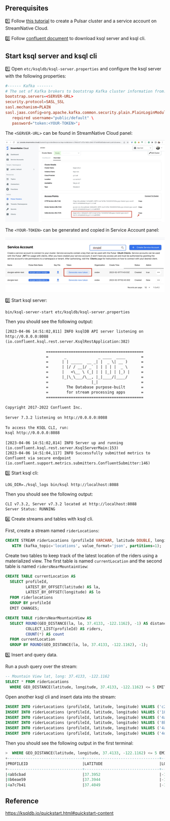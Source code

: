 
## Prerequisites

1️⃣ Follow [this tutorial](https://www.notion.so/streamnativeio/StreamNative-Cloud-for-Kafka-DRAFT-6aa74659b5f5495883beaa88e21eabc6) to create a Pulsar cluster and a service account on StreamNative Cloud.

2️⃣ Follow [confluent document](https://docs.confluent.io/platform/current/ksqldb/installing.html) to download ksql server and ksql cli.

## Start ksql server and ksql cli

1️⃣ Open `etc/ksqldb/ksql-server.properties` and configure the ksql server with the following properties:

```conf
#------ Kafka -------
# The set of Kafka brokers to bootstrap Kafka cluster information from:
bootstrap.servers=<SERVER-URL>
security.protocol=SASL_SSL
sasl.mechanism=PLAIN
sasl.jaas.config=org.apache.kafka.common.security.plain.PlainLoginModule \
   required username="public/default" \
   password="token:<YOUR-TOKEN>";
```

The `<SERVER-URL>` can be found in StreamNative Cloud panel:

![](./images/broker-url.jpg)

The `<YOUR-TOKEN>` can be generated and copied in Service Account panel:

![](./images/token.jpg)

2️⃣ Start ksql server:

```shell
bin/ksql-server-start etc/ksqldb/ksql-server.properties
```

Then you should see the following output:

```text
[2023-04-06 14:51:02,811] INFO ksqlDB API server listening on http://0.0.0.0:8088 (io.confluent.ksql.rest.server.KsqlRestApplication:382)

                  ===========================================
                  =       _              _ ____  ____       =
                  =      | | _____  __ _| |  _ \| __ )      =
                  =      | |/ / __|/ _` | | | | |  _ \      =
                  =      |   <\__ \ (_| | | |_| | |_) |     =
                  =      |_|\_\___/\__, |_|____/|____/      =
                  =                   |_|                   =
                  =        The Database purpose-built       =
                  =        for stream processing apps       =
                  ===========================================

Copyright 2017-2022 Confluent Inc.

Server 7.3.2 listening on http://0.0.0.0:8088

To access the KSQL CLI, run:
ksql http://0.0.0.0:8088

[2023-04-06 14:51:02,814] INFO Server up and running (io.confluent.ksql.rest.server.KsqlServerMain:153)
[2023-04-06 14:51:04,117] INFO Successfully submitted metrics to Confluent via secure endpoint (io.confluent.support.metrics.submitters.ConfluentSubmitter:146)
```

3️⃣ Start ksql cli:

```shell
LOG_DIR=./ksql_logs bin/ksql http://localhost:8088
```

Then you should see the following output:

```text
CLI v7.3.2, Server v7.3.2 located at http://localhost:8088
Server Status: RUNNING
```

4️⃣ Create streams and tables with ksql cli.

First, create a stream named `riderLocations`:

```sql
CREATE STREAM riderLocations (profileId VARCHAR, latitude DOUBLE, longitude DOUBLE)
   WITH (kafka_topic='locations', value_format='json', partitions=1);
```

Create two tables to keep track of the latest location of the riders using a materialized view. The first table is named `currentLocation` and the second table is named `ridersNearMountainView`:

```sql
CREATE TABLE currentLocation AS
  SELECT profileId,
         LATEST_BY_OFFSET(latitude) AS la,
         LATEST_BY_OFFSET(longitude) AS lo
  FROM riderlocations
  GROUP BY profileId
  EMIT CHANGES;
```

```sql
CREATE TABLE ridersNearMountainView AS
  SELECT ROUND(GEO_DISTANCE(la, lo, 37.4133, -122.1162), -1) AS distanceInMiles,
         COLLECT_LIST(profileId) AS riders,
         COUNT(*) AS count
  FROM currentLocation
  GROUP BY ROUND(GEO_DISTANCE(la, lo, 37.4133, -122.1162), -1);
```

5️⃣ Insert and query data.

Run a push query over the stream:

```sql
-- Mountain View lat, long: 37.4133, -122.1162
SELECT * FROM riderLocations
  WHERE GEO_DISTANCE(latitude, longitude, 37.4133, -122.1162) <= 5 EMIT CHANGES;
```

Open another ksql cli and insert data into the stream:

```sql
INSERT INTO riderLocations (profileId, latitude, longitude) VALUES ('c2309eec', 37.7877, -122.4205);
INSERT INTO riderLocations (profileId, latitude, longitude) VALUES ('18f4ea86', 37.3903, -122.0643);
INSERT INTO riderLocations (profileId, latitude, longitude) VALUES ('4ab5cbad', 37.3952, -122.0813);
INSERT INTO riderLocations (profileId, latitude, longitude) VALUES ('8b6eae59', 37.3944, -122.0813);
INSERT INTO riderLocations (profileId, latitude, longitude) VALUES ('4a7c7b41', 37.4049, -122.0822);
INSERT INTO riderLocations (profileId, latitude, longitude) VALUES ('4ddad000', 37.7857, -122.4011);
```

Then you should see the following output in the first terminal:

```sql
>  WHERE GEO_DISTANCE(latitude, longitude, 37.4133, -122.1162) <= 5 EMIT CHANGES;
+---------------------------------+---------------------------------+---------------------------------+
|PROFILEID                        |LATITUDE                         |LONGITUDE                        |
+---------------------------------+---------------------------------+---------------------------------+
|4ab5cbad                         |37.3952                          |-122.0813                        |
|8b6eae59                         |37.3944                          |-122.0813                        |
|4a7c7b41                         |37.4049                          |-122.0822                        |
```

## Reference

https://ksqldb.io/quickstart.html#quickstart-content
